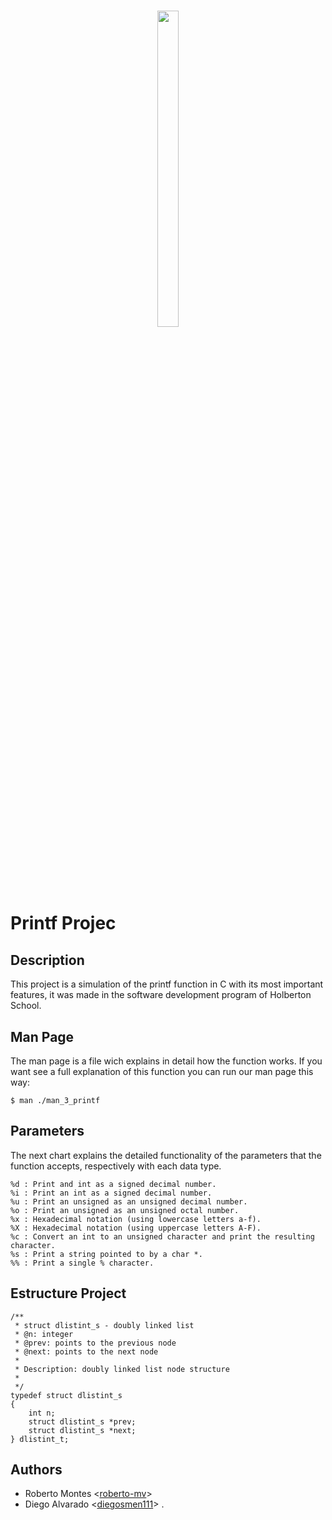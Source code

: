 <h1 align ="center">
<img src="https://assets.website-files.com/6105315644a26f77912a1ada/610540e8b4cd6969794fe673_Holberton_School_logo-04-04.svg" height="36%" width="26%">
</h1>

# Printf Projec

## Description
This project is a simulation of the printf function in C with its most important features, it was made in the software development program of Holberton School.

## Man Page
The man page is a file wich explains in detail how the function works. If you want see a full explanation of this function you can run our man page this way: 
```
$ man ./man_3_printf

```
## Parameters
The next chart explains the detailed functionality of the parameters that the function accepts, respectively with each data type.
```
%d : Print and int as a signed decimal number.
%i : Print an int as a signed decimal number.
%u : Print an unsigned as an unsigned decimal number.
%o : Print an unsigned as an unsigned octal number.
%x : Hexadecimal notation (using lowercase letters a-f).
%X : Hexadecimal notation (using uppercase letters A-F).
%c : Convert an int to an unsigned character and print the resulting character.
%s : Print a string pointed to by a char *.
%% : Print a single % character.
```

## Estructure Project
```
/**
 * struct dlistint_s - doubly linked list
 * @n: integer
 * @prev: points to the previous node
 * @next: points to the next node
 *
 * Description: doubly linked list node structure
 * 
 */
typedef struct dlistint_s
{
    int n;
    struct dlistint_s *prev;
    struct dlistint_s *next;
} dlistint_t;
```
## Authors
* Roberto Montes <[roberto-mv](https://github.com/roberto-mv)>
* Diego Alvarado <[diegosmen111](https://github.com/diegosmen111)>
.
